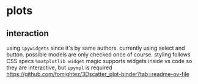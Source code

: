 # plots
## interaction
using `ipywidgets` since it's by same authors. currently using select and button.
possible models are only checked once of course. styling follows CSS specs
`%matplotlib widget` magic supports widgets inside vs code so they are interactive, but `ipympl` is required
https://github.com/fomightez/3Dscatter_plot-binder?tab=readme-ov-file
